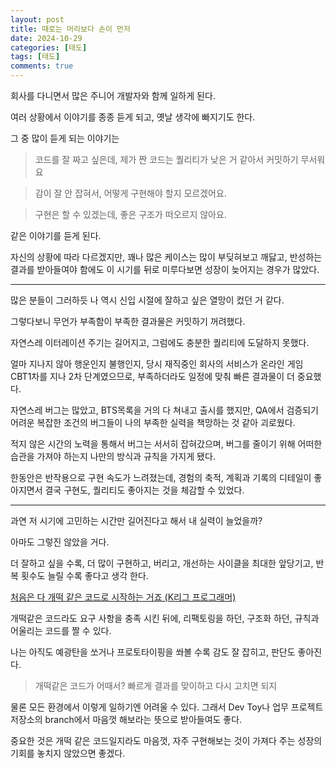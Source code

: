 ```yaml
---
layout: post
title: 때로는 머리보다 손이 먼저
date: 2024-10-29
categories: [태도]
tags: [태도]
comments: true
---
```


회사를 다니면서 많은 주니어 개발자와 함께 일하게 된다.

여러 상황에서 이야기를 종종 듣게 되고, 옛날 생각에 빠지기도 한다.

그 중 많이 듣게 되는 이야기는

>코드를 잘 짜고 싶은데, 제가 짠 코드는 퀄리티가 낮은 거 같아서 커밋하기 무서워요

>감이 잘 안 잡혀서, 어떻게 구현해야 할지 모르겠어요.

>구현은 할 수 있겠는데, 좋은 구조가 떠오르지 않아요.

같은 이야기를 듣게 된다. 

자신의 상황에 따라 다르겠지만, 꽤나 많은 케이스는 많이 부딪혀보고 깨닳고, 반성하는 결과를 받아들여야 함에도 이 시기를 뒤로 미루다보면 성장이 늦어지는 경우가 많았다.

---

많은 분들이 그러하듯 나 역시 신입 시절에 잘하고 싶은 열망이 컸던 거 같다.

그렇다보니 무언가 부족함이  부족한 결과물은 커밋하기 꺼려했다.

자연스레 이터레이션 주기는 길어지고, 그럼에도 충분한 퀄리티에 도달하지 못했다.

얼마 지나지 않아 행운인지 불행인지, 당시 재직중인 회사의 서비스가 온라인 게임 CBT1차를 지나 2차 단계였으므로, 부족하더라도 일정에 맞춰 빠른 결과물이 더 중요했다.

자연스레 버그는 많았고, BTS목록을 거의 다 쳐내고 출시를 했지만, QA에서 검증되기 어려운 복잡한 조건의 버그들이 나의 부족한 실력을 책망하는 것 같아 괴로웠다.

적지 않은 시간의 노력을 통해서 버그는 서서히 잡혀갔으며, 버그를 줄이기 위해 어떠한 습관을 가져야 하는지 나만의 방식과 규칙을 가지게 됐다.

한동안은 반작용으로 구현 속도가 느려졌는데, 경험의 축적, 계획과 기록의 디테일이 좋아지면서 결국 구현도, 퀄리티도 좋아지는 것을 체감할 수 있었다.

---

과연 저 시기에 고민하는 시간만 길어진다고 해서 내 실력이 늘었을까?

아마도 그렇진 않았을 거다.

더 잘하고 싶을 수록, 더 많이 구현하고, 버리고, 개선하는 사이클을 최대한 앞당기고, 반복 횟수도 늘릴 수록 좋다고 생각 한다.

[처음은 다 개떡 같은 코드로 시작하는 거죠 (K리그 프로그래머)](https://jeho.page/essay/2022/01/25/shit-code.html)

개떡같은 코드라도 요구 사항을 충족 시킨 뒤에, 리팩토링을 하던, 구조화 하던, 규칙과 어울리는 코드를 짤 수 있다.

나는 아직도 예광탄을 쏘거나 프로토타이핑을 쏴볼 수록 감도 잘 잡히고, 판단도 좋아진다.

>개떡같은 코드가 어때서? 빠르게 결과를 맞이하고 다시 고치면 되지

물론 모든 환경에서 이렇게 일하기엔 어려울 수 있다. 그래서 Dev Toy나 업무 프로젝트 저장소의 branch에서 마음껏 해보라는 뜻으로 받아들여도 좋다.

중요한 것은 개떡 같은 코드일지라도 마음껏, 자주 구현해보는 것이 가져다 주는 성장의 기회를 놓치지 않았으면 좋겠다.
